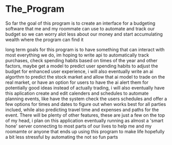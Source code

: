 # The_Program

So far the goal of this program is to create an interface for a budgeting software that me and my roommate can use to automate and track our budget so we can worry alot less about our money and start accumulating wealth where the program can find it

long term goals for this program is to have something that can interact with most everything we do, im hoping to write api to automatically track purchases, check spending habits based on times of the year and other factors, maybe get a model to predict user spending habits to adjust the budget for enhanced user experience, i will also eventually write an ai algorthm to predict the stock market and allow that ai model to trade on the real market, or have an option for users to have the ai alert them for potentially good ideas instead of actually trading, i will also eventually have this aplication create and edit calenders and schedules to automate planning events, like have the system check the users schedules and offer a few options for times and dates to figure out when works best for all parties inclued, while also predicting travel time and expenses and paths for the event. There will be plenty of other features, these are just a few on the top of my head, i plan on this application eventually running as almost a 'smart hone' server connecting to most parts of our lives to help me and my roomamte or anyone that ends up using this program to make life hopefully a bit less stressful by automating the not so fun parts

